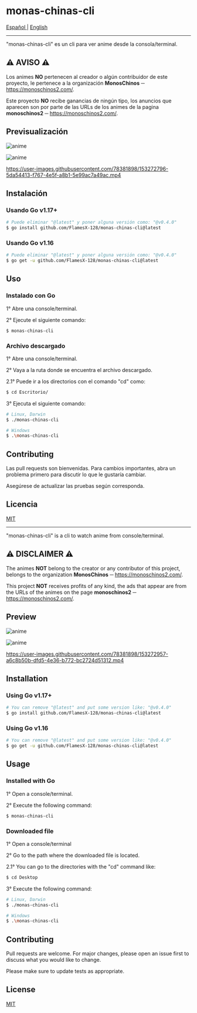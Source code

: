 # **monas-chinas-cli**

<a href="#Español"> Español </a> |
<a href="#English"> English </a>

---

<p id="Español"></p>

"monas-chinas-cli" es un cli para ver anime desde la consola/terminal.

## ⚠️ **AVISO** ⚠️
Los animes **NO** pertenecen al creador o algún contribuidor de este proyecto,
le pertenece a la organización **MonosChinos** ─ https://monoschinos2.com/.

Este proyecto **NO** recibe ganancias de ningún tipo, los anuncios que aparecen son por parte de las URLs de los animes de la pagina **monoschinos2** ─ https://monoschinos2.com/.

## **Previsualización**

![anime](https://user-images.githubusercontent.com/78381898/153124219-4c50aec3-0087-4204-8f44-8c563af6d9b0.png)

![anime](https://user-images.githubusercontent.com/78381898/153124225-63cb6851-ce37-4639-a568-545ab8d5c1e9.png)

https://user-images.githubusercontent.com/78381898/153272796-5da54413-f767-4e5f-a8b1-5e99ac7a49ac.mp4

## **Instalación**

### **Usando Go v1.17+**
```bash
# Puede eliminar "@latest" y poner alguna versión como: "@v0.4.0"
$ go install github.com/FlamesX-128/monas-chinas-cli@latest
```

### **Usando Go v1.16**
```bash
# Puede eliminar "@latest" y poner alguna versión como: "@v0.4.0"
$ go get -u github.com/FlamesX-128/monas-chinas-cli@latest
```

## **Uso**
### **Instalado con Go**

1° Abre una console/terminal.

2° Ejecute el siguiente comando:
```bash
$ monas-chinas-cli
```

### **Archivo descargado**

1° Abre una console/terminal.

2° Vaya a la ruta donde se encuentra el archivo descargado.

2.1° Puede ir a los directorios con el comando "cd" como:
```bash
$ cd Escritorio/
```

3° Ejecuta el siguiente comando:
```bash
# Linux, Darwin
$ ./monas-chinas-cli

# Windows
$ .\monas-chinas-cli
```

## **Contributing**
Las pull requests son bienvenidas. Para cambios importantes, abra un problema primero para discutir lo que le gustaría cambiar.

Asegúrese de actualizar las pruebas según corresponda.

## **Licencia**
[MIT](https://choosealicense.com/licenses/mit/)

---

<p id="English"></p>

"monas-chinas-cli" is a cli to watch anime from console/terminal.

## ⚠️ **DISCLAIMER** ⚠️
The animes **NOT** belong to the creator or any contributor of this project,
belongs to the organization **MonosChinos** ─ https://monoschinos2.com/.

This project **NOT** receives profits of any kind, the ads that appear are from the URLs of the animes on the page **monoschinos2** ─ https://monoschinos2.com/.

## **Preview**

![anime](https://user-images.githubusercontent.com/78381898/153124219-4c50aec3-0087-4204-8f44-8c563af6d9b0.png)

![anime](https://user-images.githubusercontent.com/78381898/153124225-63cb6851-ce37-4639-a568-545ab8d5c1e9.png)

https://user-images.githubusercontent.com/78381898/153272957-a6c8b50b-dfd5-4e36-b772-bc2724d51312.mp4

## **Installation**

### **Using Go v1.17+**
```bash
# You can remove "@latest" and put some version like: "@v0.4.0"
$ go install github.com/FlamesX-128/monas-chinas-cli@latest
```

### **Using Go v1.16**
```bash
# You can remove "@latest" and put some version like: "@v0.4.0"
$ go get -u github.com/FlamesX-128/monas-chinas-cli@latest
```

## **Usage**
### **Installed with Go**

1° Open a console/terminal.

2° Execute the following command:
```bash
$ monas-chinas-cli
```

### **Downloaded file**

1° Open a console/terminal

2° Go to the path where the downloaded file is located.

2.1° You can go to the directories with the "cd" command like:
```bash
$ cd Desktop
```

3° Execute the following command:
```bash
# Linux, Darwin
$ ./monas-chinas-cli

# Windows
$ .\monas-chinas-cli
```

## **Contributing**
Pull requests are welcome. For major changes, please open an issue first to discuss what you would like to change.

Please make sure to update tests as appropriate.

## **License**
[MIT](https://choosealicense.com/licenses/mit/)